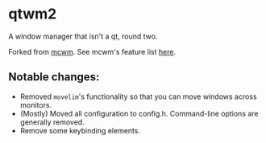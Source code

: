 # qtwm2

A window manager that isn't a qt, round two.

Forked from [mcwm](http://www.hack.org/mc/hacks/mcwm/). See mcwm's feature list [here](http://www.hack.org/mc/hacks/mcwm/features.html).

Notable changes:
---
* Removed `movelim`'s functionality so that you can move windows across monitors. 
* (Mostly) Moved all configuration to config.h. Command-line options are generally removed.
* Remove some keybinding elements. 
